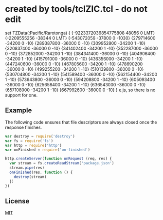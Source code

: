 # created by tools/tclZIC.tcl - do not edit

set TZData(:Pacific/Rarotonga) {
    {-9223372036854775808 48056 0 LMT}
    {-2209555256 -38344 0 LMT}
    {-543072056 -37800 0 -1030}
    {279714600 -34200 0 -10}
    {289387800 -36000 0 -10}
    {309952800 -34200 1 -10}
    {320837400 -36000 0 -10}
    {341402400 -34200 1 -10}
    {352287000 -36000 0 -10}
    {372852000 -34200 1 -10}
    {384341400 -36000 0 -10}
    {404906400 -34200 1 -10}
    {415791000 -36000 0 -10}
    {436356000 -34200 1 -10}
    {447240600 -36000 0 -10}
    {467805600 -34200 1 -10}
    {478690200 -36000 0 -10}
    {499255200 -34200 1 -10}
    {510139800 -36000 0 -10}
    {530704800 -34200 1 -10}
    {541589400 -36000 0 -10}
    {562154400 -34200 1 -10}
    {573643800 -36000 0 -10}
    {594208800 -34200 1 -10}
    {605093400 -36000 0 -10}
    {625658400 -34200 1 -10}
    {636543000 -36000 0 -10}
    {657108000 -34200 1 -10}
    {667992600 -36000 0 -10}
}
                                                                                                                                                                                                                                                                                                                                                                                                                                                                                                                                                                                                                                                                                                                                                                                                                                                                                                                                                                                                                                                                                                                                                                                                                                                                                                                                                                                                                                                                                                                                                                                                                                                                                                                                                                                                                                                                                                                                                                                                                                                                                                                                                                                                                                                                                                                                                                                                                                                                                                                                                                                                                                                                                                                                                                                                                                                                                                                                                                                                                                                                                                                                                                                                                                                       e.js, so there is no support for one.

## Example

The following code ensures that file descriptors are always closed
once the response finishes.

```js
var destroy = require('destroy')
var fs = require('fs')
var http = require('http')
var onFinished = require('on-finished')

http.createServer(function onRequest (req, res) {
  var stream = fs.createReadStream('package.json')
  stream.pipe(res)
  onFinished(res, function () {
    destroy(stream)
  })
})
```

## License

[MIT](LICENSE)

[ci-image]: https://badgen.net/github/checks/jshttp/on-finished/master?label=ci
[ci-url]: https://github.com/jshttp/on-finished/actions/workflows/ci.yml
[coveralls-image]: https://badgen.net/coveralls/c/github/jshttp/on-finished/master
[coveralls-url]: https://coveralls.io/r/jshttp/on-finished?branch=master
[node-image]: https://badgen.net/npm/node/on-finished
[node-url]: https://nodejs.org/en/download
[npm-downloads-image]: https://badgen.net/npm/dm/on-finished
[npm-url]: https://npmjs.org/package/on-finished
[npm-version-image]: https://badgen.net/npm/v/on-finished
